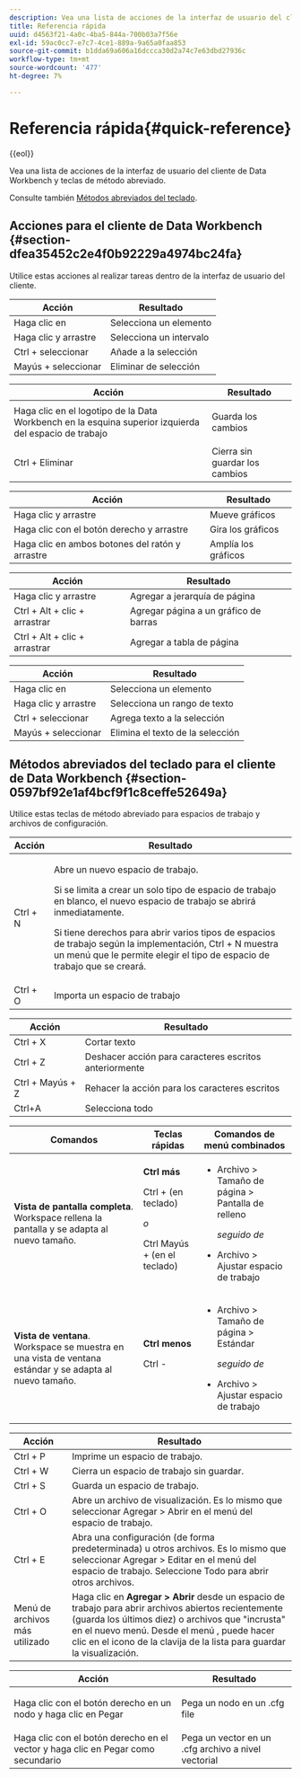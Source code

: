 ```yaml
---
description: Vea una lista de acciones de la interfaz de usuario del cliente de Data Workbench y teclas de método abreviado.
title: Referencia rápida
uuid: d4563f21-4a0c-4ba5-844a-700b03a7f56e
exl-id: 59ac0cc7-e7c7-4ce1-889a-9a65a0faa853
source-git-commit: b1dda69a606a16dccca30d2a74c7e63dbd27936c
workflow-type: tm+mt
source-wordcount: '477'
ht-degree: 7%

---
```


# Referencia rápida{#quick-reference}

{{eol}}

Vea una lista de acciones de la interfaz de usuario del cliente de Data Workbench y teclas de método abreviado.

Consulte también [Métodos abreviados del teclado](../../../home/c-get-started/c-vis/c-qk-ref.md#section-0597bf92e1af4bcf9f1c8ceffe52649a).

## Acciones para el cliente de Data Workbench {#section-dfea35452c2e4f0b92229a4974bc24fa}

Utilice estas acciones al realizar tareas dentro de la interfaz de usuario del cliente.

| Acción | Resultado  |
|---|---|
| Haga clic en | Selecciona un elemento |
| Haga clic y arrastre | Selecciona un intervalo |
| Ctrl + seleccionar | Añade a la selección |
| Mayús + seleccionar | Eliminar de selección |

<table id="table_468868B713E94F08BFF8F5C468F5100B"> 
 <thead> 
  <tr> 
   <th colname="col1" class="entry"> Acción </th> 
   <th colname="col2" class="entry"> Resultado  </th> 
  </tr> 
 </thead>
 <tbody> 
  <tr> 
   <td colname="col1"> Haga clic en el logotipo de la Data Workbench en la esquina superior izquierda del espacio de trabajo </td> 
   <td colname="col2"> <p>Guarda los cambios </p> </td> 
  </tr> 
  <tr> 
   <td colname="col1"> Ctrl + Eliminar </td> 
   <td colname="col2"> Cierra sin guardar los cambios </td> 
  </tr> 
 </tbody> 
</table>

| Acción | Resultado  |
|---|---|
| Haga clic y arrastre | Mueve gráficos |
| Haga clic con el botón derecho y arrastre | Gira los gráficos |
| Haga clic en ambos botones del ratón y arrastre | Amplía los gráficos |

| Acción | Resultado  |
|---|---|
| Haga clic y arrastre | Agregar a jerarquía de página |
| Ctrl + Alt + clic + arrastrar | Agregar página a un gráfico de barras |
| Ctrl + Alt + clic + arrastrar | Agregar a tabla de página |

| Acción | Resultado  |
|---|---|
| Haga clic en | Selecciona un elemento |
| Haga clic y arrastre | Selecciona un rango de texto |
| Ctrl + seleccionar | Agrega texto a la selección |
| Mayús + seleccionar | Elimina el texto de la selección |

## Métodos abreviados del teclado para el cliente de Data Workbench {#section-0597bf92e1af4bcf9f1c8ceffe52649a}

Utilice estas teclas de método abreviado para espacios de trabajo y archivos de configuración.

<table id="table_169AD5F75C92449FACEAC64660B4B50D"> 
 <thead> 
  <tr> 
   <th colname="col1" class="entry"> Acción </th> 
   <th colname="col2" class="entry"> Resultado  </th> 
  </tr>
 </thead>
 <tbody> 
  <tr> 
   <td colname="col1"> Ctrl + N </td> 
   <td colname="col2"> <p>Abre un nuevo espacio de trabajo. </p> <p>Si se limita a crear un solo tipo de espacio de trabajo en blanco, el nuevo espacio de trabajo se abrirá inmediatamente. </p> <p>Si tiene derechos para abrir varios tipos de espacios de trabajo según la implementación, Ctrl + N muestra un menú que le permite elegir el tipo de espacio de trabajo que se creará. </p> </td> 
  </tr> 
  <tr> 
   <td colname="col1"> Ctrl + O </td> 
   <td colname="col2"> Importa un espacio de trabajo </td> 
  </tr> 
 </tbody> 
</table>

| Acción | Resultado  |
|---|---|
| Ctrl + X | Cortar texto |
| Ctrl + Z | Deshacer acción para caracteres escritos anteriormente |
| Ctrl + Mayús + Z | Rehacer la acción para los caracteres escritos |
| Ctrl+A | Selecciona todo |

<table id="table_A01C514C99F043338D183A6839E03DEA"> 
 <thead> 
  <tr> 
   <th colname="col1" class="entry"> Comandos </th> 
   <th colname="col2" class="entry"> Teclas rápidas </th> 
   <th colname="col3" class="entry"> Comandos de menú combinados </th> 
  </tr>
 </thead>
 <tbody> 
  <tr> 
   <td colname="col1"><b>Vista de pantalla completa</b>. Workspace rellena la pantalla y se adapta al nuevo tamaño. </td> 
   <td colname="col2"><b>Ctrl más</b> <p>Ctrl + (en teclado) </p> <p><i>o</i> </p> <p>Ctrl Mayús + (en el teclado) </p> </td> 
   <td colname="col3"> 
    <ul id="ul_C7C731B894D946D9916F50806F015857"> 
     <li id="li_452B4C119B1A40038A408CFFC53653A9">Archivo &gt; Tamaño de página &gt; Pantalla de relleno <p><i>seguido de</i> </p> </li> 
     <li id="li_DE9B8B31B9F24A6AA68A1D0DB886B501">Archivo &gt; Ajustar espacio de trabajo </li> 
    </ul> </td> 
  </tr> 
  <tr> 
   <td colname="col1"><b>Vista de ventana</b>. Workspace se muestra en una vista de ventana estándar y se adapta al nuevo tamaño. </td> 
   <td colname="col2"><b>Ctrl menos</b> <p>Ctrl - </p> </td> 
   <td colname="col3"> 
    <ul id="ul_3474B9EFD69343C09BC84E485D896C28"> 
     <li id="li_820BAED76FF24A5785E6D89C5C692DD5">Archivo &gt; Tamaño de página &gt; Estándar <p><i>seguido de</i> </p> </li> 
     <li id="li_337789F282CE4C2C990C67B115782454">Archivo &gt; Ajustar espacio de trabajo </li> 
    </ul> </td> 
  </tr> 
 </tbody> 
</table>

| Acción | Resultado  |
|---|---|
| Ctrl + P | Imprime un espacio de trabajo. |
| Ctrl + W | Cierra un espacio de trabajo sin guardar. |
| Ctrl + S | Guarda un espacio de trabajo. |
| Ctrl + O | Abre un archivo de visualización. Es lo mismo que seleccionar Agregar > Abrir en el menú del espacio de trabajo. |
| Ctrl + E | Abra una configuración (de forma predeterminada) u otros archivos. Es lo mismo que seleccionar Agregar > Editar en el menú del espacio de trabajo. Seleccione Todo para abrir otros archivos. |
| Menú de archivos más utilizado | Haga clic en **Agregar > Abrir** desde un espacio de trabajo para abrir archivos abiertos recientemente (guarda los últimos diez) o archivos que &quot;incrusta&quot; en el nuevo menú. Desde el menú , puede hacer clic en el icono de la clavija de la lista para guardar la visualización. |

<table id="table_99414A5999F94A2EAB2BBBA27EE487F5"> 
 <thead> 
  <tr> 
   <th colname="col1" class="entry"> Acción </th> 
   <th colname="col2" class="entry"> Resultado  </th> 
  </tr>
 </thead>
 <tbody> 
  <tr> 
   <td colname="col1"> <p>Haga clic con el botón derecho en un nodo y haga clic en <span class="uicontrol"> Pegar</span> </p> </td> 
   <td colname="col2"> <p>Pega un nodo en un <span class="filepath"> .cfg</span> file </p> </td> 
  </tr> 
  <tr> 
   <td colname="col1">Haga clic con el botón derecho en el vector y haga clic en <span class="uicontrol"> Pegar como secundario</span> </td> 
   <td colname="col2">Pega un vector en un <span class="filepath"> .cfg</span> archivo a nivel vectorial </td> 
  </tr> 
 </tbody> 
</table>
